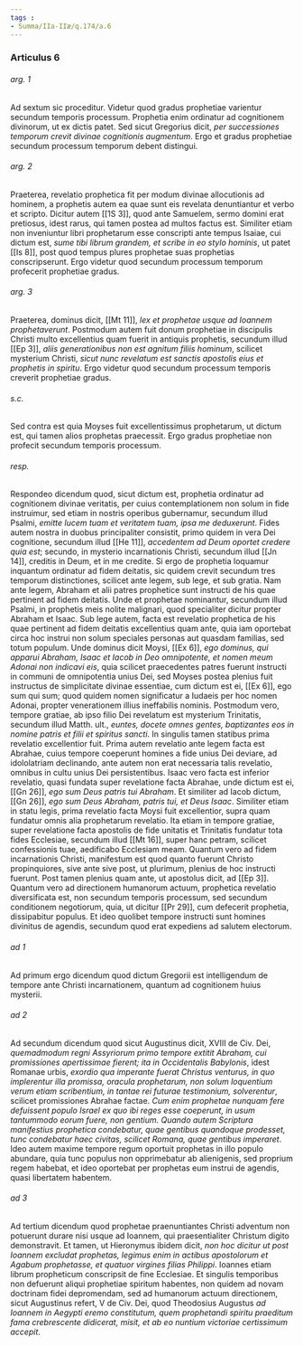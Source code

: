 ```yaml
---
tags : 
- Summa/IIa-IIæ/q.174/a.6
---
```


### Articulus 6

###### arg. 1
Ad sextum sic proceditur. Videtur quod gradus prophetiae varientur secundum temporis processum. Prophetia enim ordinatur ad cognitionem divinorum, ut ex dictis patet. Sed sicut Gregorius dicit, *per successiones temporum crevit divinae cognitionis augmentum*. Ergo et gradus prophetiae secundum processum temporum debent distingui.

###### arg. 2
Praeterea, revelatio prophetica fit per modum divinae allocutionis ad hominem, a prophetis autem ea quae sunt eis revelata denuntiantur et verbo et scripto. Dicitur autem [[1S 3]], quod ante Samuelem, sermo domini erat pretiosus, idest rarus, qui tamen postea ad multos factus est. Similiter etiam non inveniuntur libri prophetarum esse conscripti ante tempus Isaiae, cui dictum est, *sume tibi librum grandem, et scribe in eo stylo hominis*, ut patet [[Is 8]], post quod tempus plures prophetae suas prophetias conscripserunt. Ergo videtur quod secundum processum temporum profecerit prophetiae gradus.

###### arg. 3
Praeterea, dominus dicit, [[Mt 11]], *lex et prophetae usque ad Ioannem prophetaverunt*. Postmodum autem fuit donum prophetiae in discipulis Christi multo excellentius quam fuerit in antiquis prophetis, secundum illud [[Ep 3]], *aliis generationibus non est agnitum filiis hominum*, scilicet mysterium Christi, *sicut nunc revelatum est sanctis apostolis eius et prophetis in spiritu*. Ergo videtur quod secundum processum temporis creverit prophetiae gradus.

###### s.c.
Sed contra est quia Moyses fuit excellentissimus prophetarum, ut dictum est, qui tamen alios prophetas praecessit. Ergo gradus prophetiae non profecit secundum temporis processum.

###### resp.
Respondeo dicendum quod, sicut dictum est, prophetia ordinatur ad cognitionem divinae veritatis, per cuius contemplationem non solum in fide instruimur, sed etiam in nostris operibus gubernamur, secundum illud Psalmi, *emitte lucem tuam et veritatem tuam, ipsa me deduxerunt*. Fides autem nostra in duobus principaliter consistit, primo quidem in vera Dei cognitione, secundum illud [[He 11]], *accedentem ad Deum oportet credere quia est*; secundo, in mysterio incarnationis Christi, secundum illud [[Jn 14]], creditis in Deum, et in me credite. Si ergo de prophetia loquamur inquantum ordinatur ad fidem deitatis, sic quidem crevit secundum tres temporum distinctiones, scilicet ante legem, sub lege, et sub gratia. Nam ante legem, Abraham et alii patres prophetice sunt instructi de his quae pertinent ad fidem deitatis. Unde et prophetae nominantur, secundum illud Psalmi, in prophetis meis nolite malignari, quod specialiter dicitur propter Abraham et Isaac. Sub lege autem, facta est revelatio prophetica de his quae pertinent ad fidem deitatis excellentius quam ante, quia iam oportebat circa hoc instrui non solum speciales personas aut quasdam familias, sed totum populum. Unde dominus dicit Moysi, [[Ex 6]], *ego dominus, qui apparui Abraham, Isaac et Iacob in Deo omnipotente, et nomen meum Adonai non indicavi eis*, quia scilicet praecedentes patres fuerunt instructi in communi de omnipotentia unius Dei, sed Moyses postea plenius fuit instructus de simplicitate divinae essentiae, cum dictum est ei, [[Ex 6]], ego sum qui sum; quod quidem nomen significatur a Iudaeis per hoc nomen Adonai, propter venerationem illius ineffabilis nominis. Postmodum vero, tempore gratiae, ab ipso filio Dei revelatum est mysterium Trinitatis, secundum illud Matth. ult., *euntes, docete omnes gentes, baptizantes eos in nomine patris et filii et spiritus sancti*. In singulis tamen statibus prima revelatio excellentior fuit. Prima autem revelatio ante legem facta est Abrahae, cuius tempore coeperunt homines a fide unius Dei deviare, ad idololatriam declinando, ante autem non erat necessaria talis revelatio, omnibus in cultu unius Dei persistentibus. Isaac vero facta est inferior revelatio, quasi fundata super revelatione facta Abrahae, unde dictum est ei, [[Gn 26]], *ego sum Deus patris tui Abraham*. Et similiter ad Iacob dictum, [[Gn 26]], *ego sum Deus Abraham, patris tui, et Deus Isaac*. Similiter etiam in statu legis, prima revelatio facta Moysi fuit excellentior, supra quam fundatur omnis alia prophetarum revelatio. Ita etiam in tempore gratiae, super revelatione facta apostolis de fide unitatis et Trinitatis fundatur tota fides Ecclesiae, secundum illud [[Mt 16]], super hanc petram, scilicet confessionis tuae, aedificabo Ecclesiam meam. Quantum vero ad fidem incarnationis Christi, manifestum est quod quanto fuerunt Christo propinquiores, sive ante sive post, ut plurimum, plenius de hoc instructi fuerunt. Post tamen plenius quam ante, ut apostolus dicit, ad [[Ep 3]]. Quantum vero ad directionem humanorum actuum, prophetica revelatio diversificata est, non secundum temporis processum, sed secundum conditionem negotiorum, quia, ut dicitur [[Pr 29]], cum defecerit prophetia, dissipabitur populus. Et ideo quolibet tempore instructi sunt homines divinitus de agendis, secundum quod erat expediens ad salutem electorum.

###### ad 1
Ad primum ergo dicendum quod dictum Gregorii est intelligendum de tempore ante Christi incarnationem, quantum ad cognitionem huius mysterii.

###### ad 2
Ad secundum dicendum quod sicut Augustinus dicit, XVIII de Civ. Dei, *quemadmodum regni Assyriorum primo tempore extitit Abraham, cui promissiones apertissimae fierent; ita in Occidentalis Babylonis*, idest Romanae urbis, *exordio qua imperante fuerat Christus venturus, in quo implerentur illa promissa, oracula prophetarum, non solum loquentium verum etiam scribentium, in tantae rei futurae testimonium, solverentur*, scilicet promissiones Abrahae factae. *Cum enim prophetae nunquam fere defuissent populo Israel ex quo ibi reges esse coeperunt, in usum tantummodo eorum fuere, non gentium. Quando autem Scriptura manifestius prophetica condebatur, quae gentibus quandoque prodesset, tunc condebatur haec civitas, scilicet Romana, quae gentibus imperaret*. Ideo autem maxime tempore regum oportuit prophetas in illo populo abundare, quia tunc populus non opprimebatur ab alienigenis, sed proprium regem habebat, et ideo oportebat per prophetas eum instrui de agendis, quasi libertatem habentem.

###### ad 3
Ad tertium dicendum quod prophetae praenuntiantes Christi adventum non potuerunt durare nisi usque ad Ioannem, qui praesentialiter Christum digito demonstravit. Et tamen, ut Hieronymus ibidem dicit, *non hoc dicitur ut post Ioannem excludat prophetas, legimus enim in actibus apostolorum et Agabum prophetasse, et quatuor virgines filias Philippi*. Ioannes etiam librum propheticum conscripsit de fine Ecclesiae. Et singulis temporibus non defuerunt aliqui prophetiae spiritum habentes, non quidem ad novam doctrinam fidei depromendam, sed ad humanorum actuum directionem, sicut Augustinus refert, V de Civ. Dei, quod Theodosius Augustus *ad Ioannem in Aegypti eremo constitutum, quem prophetandi spiritu praeditum fama crebrescente didicerat, misit, et ab eo nuntium victoriae certissimum accepit*.

